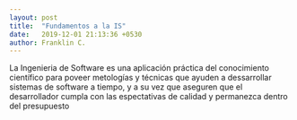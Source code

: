 ```yaml
---
layout: post
title:  "Fundamentos a la IS"
date:   2019-12-01 21:13:36 +0530
author: Franklin C.
---
```


  <p>La Ingenieria de Software es una aplicación práctica del conocimiento científico para poveer metologías y técnicas que ayuden a dessarrollar sistemas de software a tiempo, y a su vez que aseguren que el desarrollador cumpla con las espectativas de calidad y permanezca dentro del presupuesto </p>
  
